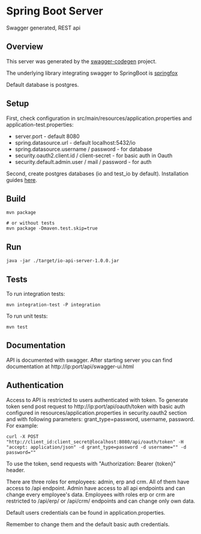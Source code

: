 # Spring Boot Server

Swagger generated, REST api

## Overview

This server was generated by the [swagger-codegen](https://github.com/swagger-api/swagger-codegen) project.  

The underlying library integrating swagger to SpringBoot is [springfox](https://github.com/springfox/springfox)  

Default database is postgres.


## Setup

First, check configuration in src/main/resources/application.properties and application-test.properties:

* server.port - default 8080
* spring.datasource.url - default localhost:5432/io
* spring.datasource.username / password - for database
* security.oauth2.client.id / client-secret - for basic auth in Oauth
* security.default.admin.user / mail / password - for auth

Second, create postgres databases (io and test_io by default). Installation guides [here](https://wiki.postgresql.org/wiki/Detailed_installation_guides).

## Build

```
mvn package

# or without tests
mvn package -Dmaven.test.skip=true
```

## Run

```
java -jar ./target/io-api-server-1.0.0.jar
```

## Tests

To run integration tests:

```
mvn integration-test -P integration
```

To run unit tests:

```
mvn test
```

## Documentation

API is documented with swagger. After starting server you can find documentation at http://ip:port/api/swagger-ui.html


## Authentication

Access to API is restricted to users authenticated with token. To generate token send post request to http://ip:port/api/oauth/token with basic auth configured in resources/application.properties in security.oauth2 section and with following parameters: grant_type=password, username, password. For example:

```
curl -X POST "http://client_id:client_secret@localhost:8080/api/oauth/token" -H "accept: application/json" -d grant_type=password -d username="" -d password=""
```

To use the token, send requests with "Authorization: Bearer {token}" header.

There are three roles for employees: admin, erp and crm. All of them have access to /api endpoint. Admin have access to all api endpoints and can change every employee's data. Employees with roles erp or crm are restricted to /api/erp/ or /api/crm/ endpoints and can change only own data.

Default users credentials can be found in application.properties.

Remember to change them and the default basic auth credentials.
